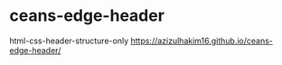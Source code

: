 # ceans-edge-header
html-css-header-structure-only
https://azizulhakim16.github.io/ceans-edge-header/
